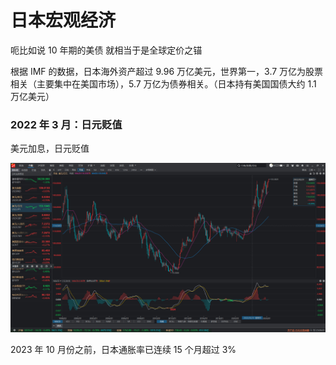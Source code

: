 # 日本宏观经济

呃比如说 10 年期的美债
就相当于是全球定价之锚

根据 IMF 的数据，日本海外资产超过 9.96 万亿美元，世界第一，3.7 万亿为股票相关（主要集中在美国市场），5.7 万亿为债券相关。（日本持有美国国债大约 1.1 万亿美元）

### 2022 年 3 月：日元贬值

美元加息，日元贬值

![alt text](img/image-1.png)

2023 年 10 月份之前，日本通胀率已连续 15 个月超过 3%
